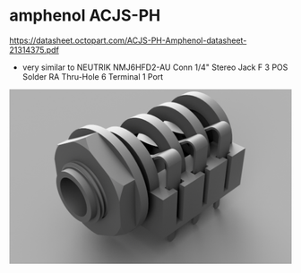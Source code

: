 # amphenol ACJS-PH 
https://datasheet.octopart.com/ACJS-PH-Amphenol-datasheet-21314375.pdf

* very similar to NEUTRIK NMJ6HFD2-AU
Conn 1/4" Stereo Jack F 3 POS Solder RA Thru-Hole 6 Terminal 1 Port

![amphenol-ACJS-PH](https://raw.githubusercontent.com/newdigate/part-amphenol-ACJS-PH/master/ACJS-PH%20v15.png)
